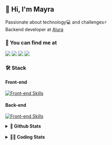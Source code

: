 ## 👋 Hi, I'm Mayra

Passionate about technology💻 and challenges⚡  
Backend developer at [Alura](https://www.alura.com.br)   

### 💬 You can find me at

<a href="https://mayra.dev" target="_blank" rel="noopener"><img src="https://img.shields.io/badge/-mayra.dev-005FED?style=flat&logo=Google-chrome&logoColor=white"/></a>
<a href="https://linkedin.com/in/mayraamaral" target="_blank" rel="noopener"><img src="https://img.shields.io/badge/-/mayraamaral-0077B5?style=flat&logo=Linkedin&logoColor=white"/></a>
<a href="mailto:mayra@mayra.dev" target="_blank" rel="noopener"><img src="https://img.shields.io/badge/-mayra@mayra.dev-D14836?style=flat&logo=Gmail&logoColor=white"/></a>
<a href="" target="_blank" rel="noopener"><img src="https://img.shields.io/badge/-mayraamaral-7289DA?style=flat&logo=Discord&logoColor=white"/></a>

### 🛠️ Stack
#### Front-end

[![Front-end Skills](https://skillicons.dev/icons?i=react,next,angular,redux,styledcomponents,html,css,sass,js,ts,figma)](https://skillicons.dev)
#### Back-end

[![Front-end Skills](https://skillicons.dev/icons?i=java,spring,hibernate,aws,idea,postgres,mysql,git,linux,bash,nodejs,docker,kubernetes,jenkins)](https://skillicons.dev)


<details>
    <summary><strong>📌 Github Stats</strong></summary>
    <br />
    <div align="center">
        <table>
      <td><img height="160em" src="https://github-readme-stats.vercel.app/api?username=mayraamaral&show_icons=true&theme=algolia&hide_border=true&hide=stars&count_private=true" alt="Readme stats"></td>
      <td><img height="160em" src="https://github-readme-stats.vercel.app/api/top-langs/?username=mayraamaral&&layout=compact&&theme=algolia&hide_border=true&langs_count=6" alt="Language stats"></td>
       </table>
  </div> 
    

  <p align="center">
    <img src="https://github-readme-streak-stats.herokuapp.com?user=mayraamaral&theme=dark&hide_border=true&date_format=j%20M%5B%20Y%5D&locale=pt-br&background=050F2C&ring=0195DD&fire=23AA7D&currStreakLabel=23AA7D" alt="Streak stats">
  </p> 
</details>

<br />

<details>
  <summary><strong>👩‍💻 Coding Stats</strong></summary>
  <br />
  
  <!--START_SECTION:waka-->
![Code Time](http://img.shields.io/badge/Code%20Time-782%20hrs%2011%20mins-blue)

**🐱 My GitHub Data** 

> 📦 640.7 kB Used in GitHub's Storage 
 > 
> 🏆 405 Contributions in the Year 2025
 > 
> 🚫 Not Opted to Hire
 > 
> 📜 64 Public Repositories 
 > 
> 🔑 35 Private Repositories 
 > 
**I'm an Early 🐤** 

```text
🌞 Morning                20892 commits       ██████░░░░░░░░░░░░░░░░░░░   23.25 % 
🌆 Daytime                52218 commits       ███████████████░░░░░░░░░░   58.11 % 
🌃 Evening                16466 commits       █████░░░░░░░░░░░░░░░░░░░░   18.32 % 
🌙 Night                  283 commits         ░░░░░░░░░░░░░░░░░░░░░░░░░   00.31 % 
```
📅 **I'm Most Productive on Wednesday** 

```text
Monday                   18587 commits       █████░░░░░░░░░░░░░░░░░░░░   20.68 % 
Tuesday                  12960 commits       ████░░░░░░░░░░░░░░░░░░░░░   14.42 % 
Wednesday                23126 commits       ██████░░░░░░░░░░░░░░░░░░░   25.74 % 
Thursday                 18055 commits       █████░░░░░░░░░░░░░░░░░░░░   20.09 % 
Friday                   16380 commits       █████░░░░░░░░░░░░░░░░░░░░   18.23 % 
Saturday                 311 commits         ░░░░░░░░░░░░░░░░░░░░░░░░░   00.35 % 
Sunday                   440 commits         ░░░░░░░░░░░░░░░░░░░░░░░░░   00.49 % 
```


📊 **This Week I Spent My Time On** 

```text
🕑︎ Time Zone: America/Sao_Paulo

💬 Programming Languages: 
TypeScript               8 hrs 7 mins        ██████████████░░░░░░░░░░░   57.94 % 
Java                     3 hrs 1 min         █████░░░░░░░░░░░░░░░░░░░░   21.62 % 
Makefile                 37 mins             █░░░░░░░░░░░░░░░░░░░░░░░░   04.45 % 
SQL                      27 mins             █░░░░░░░░░░░░░░░░░░░░░░░░   03.30 % 
JSON                     26 mins             █░░░░░░░░░░░░░░░░░░░░░░░░   03.20 % 

🔥 Editors: 
VS Code                  10 hrs 16 mins      ██████████████████░░░░░░░   73.26 % 
IntelliJ IDEA            3 hrs 44 mins       ███████░░░░░░░░░░░░░░░░░░   26.74 % 

💻 Operating System: 
Linux                    14 hrs 1 min        █████████████████████████   100.00 % 
```

**I Mostly Code in Java** 

```text
Java                     125 repos           ███████░░░░░░░░░░░░░░░░░░   29.00 % 
JavaScript               98 repos            ██████░░░░░░░░░░░░░░░░░░░   22.74 % 
TypeScript               81 repos            █████░░░░░░░░░░░░░░░░░░░░   18.79 % 
PHP                      2 repos             ░░░░░░░░░░░░░░░░░░░░░░░░░   00.46 % 
Python                   2 repos             ░░░░░░░░░░░░░░░░░░░░░░░░░   00.46 % 
```




 Last Updated on 19/03/2025 19:32:42 UTC
<!--END_SECTION:waka-->

</details>
